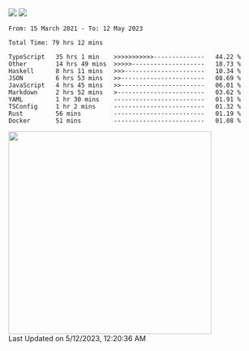 <div>
  <img src="https://github-readme-stats.vercel.app/api?username=naporin0624&count_private=true&show_icons=true" />
  <img src="https://github-readme-stats.vercel.app/api/top-langs/?username=naporin0624&layout=compact&hide=css" />
  <!--START_SECTION:waka-->

```text
From: 15 March 2021 - To: 12 May 2023

Total Time: 79 hrs 12 mins

TypeScript   35 hrs 1 min    >>>>>>>>>>>--------------   44.22 %
Other        14 hrs 49 mins  >>>>>--------------------   18.73 %
Haskell      8 hrs 11 mins   >>>----------------------   10.34 %
JSON         6 hrs 53 mins   >>-----------------------   08.69 %
JavaScript   4 hrs 45 mins   >>-----------------------   06.01 %
Markdown     2 hrs 52 mins   >------------------------   03.62 %
YAML         1 hr 30 mins    -------------------------   01.91 %
TSConfig     1 hr 2 mins     -------------------------   01.32 %
Rust         56 mins         -------------------------   01.19 %
Docker       51 mins         -------------------------   01.08 %
```

<!--END_SECTION:waka-->
  
  <!--START_SECTION:lapras-card-->
<a href="https://lapras.com/public/CDQE7TF" target="_blank" rel="noopener noreferrer"><img src="https://lapras-card-generator.vercel.app/api/svg?e=3.56&b=3.48&i=3.5&b1=%23232323&b2=%236d6d6d&i1=%23212121&i2=%23818181&l=ja" width="400" ></a>  
Last Updated on 5/12/2023, 12:20:36 AM
<!--END_SECTION:lapras-card-->
</div>
